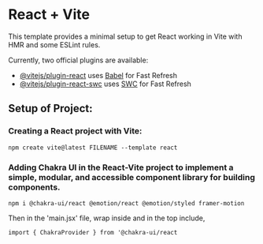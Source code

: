 # React + Vite

This template provides a minimal setup to get React working in Vite with HMR and some ESLint rules.

Currently, two official plugins are available:

- [@vitejs/plugin-react](https://github.com/vitejs/vite-plugin-react/blob/main/packages/plugin-react/README.md) uses [Babel](https://babeljs.io/) for Fast Refresh
- [@vitejs/plugin-react-swc](https://github.com/vitejs/vite-plugin-react-swc) uses [SWC](https://swc.rs/) for Fast Refresh

## Setup of Project:

### Creating a React project with Vite:

```npm create vite@latest FILENAME --template react```

### Adding Chakra UI in the React-Vite project to implement a simple, modular, and accessible component library for building components.

```npm i @chakra-ui/react @emotion/react @emotion/styled framer-motion```

Then in the 'main.jsx' file, wrap <App /> inside <ChakraProvider></ChakraProvider> and in the top include,

```import { ChakraProvider } from '@chakra-ui/react```
